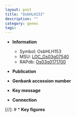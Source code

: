 ```yaml
---
layout: post
title: "OsbHLH153"
description: ""
category: genes
tags: 
---
```


* **Information**  
    + Symbol: OsbHLH153  
    + MSU: [LOC_Os03g07540](http://rice.uga.edu/cgi-bin/ORF_infopage.cgi?orf=LOC_Os03g07540)  
    + RAPdb: [Os03g0171700](http://rapdb.dna.affrc.go.jp/viewer/gbrowse_details/irgsp1?name=Os03g0171700)  

* **Publication**  

* **Genbank accession number**  

* **Key message**  

* **Connection**  

[//]: # * **Key figures**  



